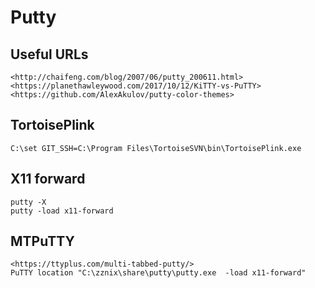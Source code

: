 Putty
=====

## Useful URLs

	<http://chaifeng.com/blog/2007/06/putty_200611.html>
	<https://planethawleywood.com/2017/10/12/KiTTY-vs-PuTTY>
	<https://github.com/AlexAkulov/putty-color-themes>

## TortoisePlink

	C:\set GIT_SSH=C:\Program Files\TortoiseSVN\bin\TortoisePlink.exe

##  X11 forward
    
	putty -X
	putty -load x11-forward

##  MTPuTTY
    
	<https://ttyplus.com/multi-tabbed-putty/>
	PuTTY location "C:\zznix\share\putty\putty.exe  -load x11-forward"
